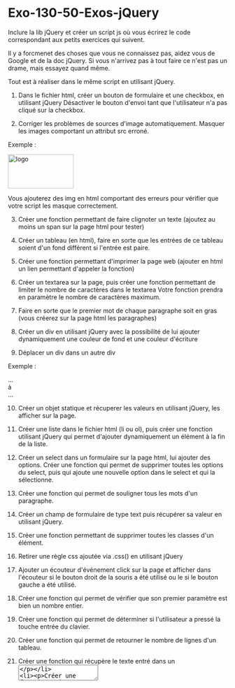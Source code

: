 # Exo-130-50-Exos-jQuery

Inclure la lib jQuery et créer un script js où vous écrirez le code correspondant aux petits exercices qui suivent.

Il y a forcmenet des choses que vous ne connaissez pas, aidez vous de Google et de la doc jQuery. Si vous n'arrivez pas à tout faire ce n'est pas un drame, mais essayez quand même.

Tout est à réaliser dans le même script en utilisant jQuery.


1. Dans le fichier html, créer un bouton de formulaire et une checkbox, en utilisant jQuery Désactiver le bouton d'envoi
   tant que l'utilisateur n'a pas cliqué sur la checkbox.


2. Corriger les problèmes de sources d'image automatiquement.
   Masquer les images comportant un attribut src erroné.

Exemple :
<body>
<a href="https://www.uptofourmies.fr"><img src="//uptofourmies.fr/uptofourmies.gif" alt="logo" width="150" height="78" /></a>
</body>

Vous ajouterez des img en html comportant des erreurs pour vérifier que votre script les masque correctement.

3. Créer une fonction permettant de faire clignoter un texte (ajoutez au moins un span sur la page html pour tester)


4. Créer un tableau (en html), faire en sorte que les entrées de ce tableau soient d'un fond différent si l'entrée est paire.

5. Créer une fonction permettant d'imprimer la page web (ajouter en html un lien permettant d'appeler la fonction)

6. Créer un textarea sur la page, puis créer une fonction permettant de limiter le nombre de caractères dans le textarea
   Votre fonction prendra en paramètre le nombre de caractères maximum.

7. Faire en sorte que le premier mot de chaque paragraphe soit en gras (vous créerez sur la page html les paragraphes)

8. Créer un div en utilisant jQuery avec la possibilité de lui ajouter dynamiquement une couleur de fond et une couleur d'écriture

9. Déplacer un div dans un autre div

Exemple :
<div id="source">
...
</div>
à 
<div id="destination">
...
</div>


10. Créer un objet statique et récuperer les valeurs en utilisant jQuery, les afficher sur la page.

11. Créer une liste dans le fichier html (li ou ol), puis créer une fonction utilisant jQuery qui permet d'ajouter
    dynamiquement un élément à la fin de la liste.

12. Créer un select dans un formulaire sur la page html, lui ajouter des options.
    Créer une fonction qui permet de supprimer toutes les options du select, puis qui ajoute une nouvelle option dans le
    select et qui la sélectionne.

13. Créer une fonction qui permet de souligner tous les mots d'un paragraphe.

14. Créer un champ de formulaire de type text puis récupérer sa valeur en utilisant jQuery.

15. Créer une fonction permettant de supprimer toutes les classes d'un élément.

16. Retirer une règle css ajoutée via .css() en utilisant jQuery

17. Ajouter un écouteur d'événement click sur la page et afficher dans l'écouteur si le bouton droit de la souris 
    a été utilisé ou le si le bouton gauche a été utilisé.

18. Créer une fonction qui permet de vérifier que son premier paramètre est bien un nombre entier.

19. Créer une fonction qui permet de déterminer si l'utilisateur a pressé la touche entrée du clavier.

20. Créer une fonction qui permet de retourner le nombre de lignes d'un tableau.

21. Créer une fonction qui récupère le texte entré dans un <textarea>

22. Créer une fonction qui permet d'ajouter dynamiquement à un formulaire un élément de type radio.

23. Créer une fonction qui retourne la position absolue d'un élément html.

24. Créer une fonction qui permet de mettre chaque lettre de chaque mot en majuscule dans un texte.

25. Créer une fonction qui permet de détecter qu'un textarea a été modifié par l'utilisateur.

26. Retirer une entrée d'un tableau en utilisant jQuery.

27. Créer une fonction qui permet de changer le texte d'un bouton.

28. Créer une fonction qui permet d'ajouter plusieurs entrées à une liste déroulante.

29. Créer une fonction qui permet de définir le fond d'un élément.

30. Créer une fonction qui permet de retirer toutes les lignes d'un tableau sauf la première.

31. Créer une fonction qui permet de récupérer la valeur courante d'une liste déroulante.

32. Créer une fonction qui permet de désactiver un lien.

33. Modifier l'attribut class d'un élément en utilisant jQuery (changer la classe de l'élément pour une autre).

34. Ajouter une classe css à un élément.

35. Créer une fonction qui compte le nombre d'élément enfants d'un élément parent.
    Note: Pour tester votre fonction, retourner le nombre de <p> du div #selected :

<body>
<div id="selected">
<p>Rouge</p>
<p>Blanc</p>
<p>Vert</p>
<p>Noirk</p>
<p>Bleu</p>
<p>Orange</p>
</div>
</body>



36. Créer une fonction qui permet de contraindre un textarea à n'accepter que des nombres entiers ou des nombres à virgules.

37. Créer une fonction qui retourne la version de jQuery chargée.

38. Créer une fonction qui permet de supprimer une ligne spécifique d'un tableau html.

39. Créer une fonction qui permet de définir la valeur d'un input text.

40. Créer une fonction qui permet de définir le texte d'un élément html.

41. Créer une fonction qui retourne la classe d'un élément lors du clic sur celui-ci.

42. Créer une fonction qui permet de définir les attributs href des liens sur une page lors du chargement de celle-ci.

43. Créer une fonction qui permet de supprimer l'attribut disabled d'un élément html passé en paramètre.

44. Créer une fonction qui retourne la largeur totale d'un élément html (incluant le padding et la marge)

45. Créer une fonction qui permet d'animer un élément html lors du survol de la souris sur celui-ci (animation libre)

46. Créer une fonction qui récupère toutes les valeurs d'un formulaire.

47. Créer une fonction qui ajoute un attribut à un élément html ainsi que sa valeur.